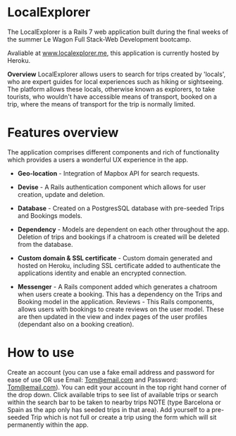 # LocalExplorer

The LocalExplorer is a Rails 7 web application built during the final weeks of the summer Le Wagon Full Stack-Web Development bootcamp.

Avaliable at www.localexplorer.me, this application is currently hosted by Heroku.

**Overview**
LocalExplorer allows users to search for trips created by 'locals', who are expert guides for local experiences such as hiking or sightseeing. The platform allows these locals, otherwise known as explorers, to take tourists, who wouldn't have accessible means of transport, booked on a trip, where the means of transport for the trip is normally limited.
    
 # Features overview
   
 The application comprises different components and rich of functionality which provides a users a wonderful UX experience in the app.

- **Geo-location** - Integration of Mapbox API for search requests.
      
- **Devise** - A Rails authentication component which allows for user creation, update and deletion.
    
- **Database** - Created on a PostgresSQL database with pre-seeded Trips and Bookings models.
    
- **Dependency** - Models are dependent on each other throughout the app. Deletion of trips and bookings if a chatroom is created will be deleted from the database.
    
- **Custom domain & SSL certificate** - Custom domain generated and hosted on Heroku, including SSL certificate added to authenticate the applications identity and enable an encrypted connection.
   
- **Messenger** - A Rails component added which generates a chatroom when users create a booking. This has a dependency on the Trips and Booking model in the application. Reviews - This Rails components, allows users with bookings to create reviews on the user model. These are then updated in the view and index pages of the user profiles (dependant also on a booking creation).
    
# How to use
Create an account (you can use a fake email address and password for ease of use OR use Email: Tom@email.com and Password: Tom@email.com). 
You can edit your account in the top right hand corner of the drop down. Click available trips to see list of available trips or search within the search bar to be taken to nearby trips NOTE (type Barcelona or Spain as the app only has seeded trips in that area). Add yourself to a pre-seeded Trip which is not full or create a trip using the form which will sit permanently within the app.
    
